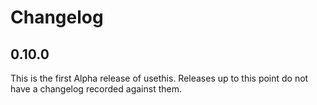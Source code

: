 # Changelog

## 0.10.0

This is the first Alpha release of usethis. Releases up to this point do not have
a changelog recorded against them.
